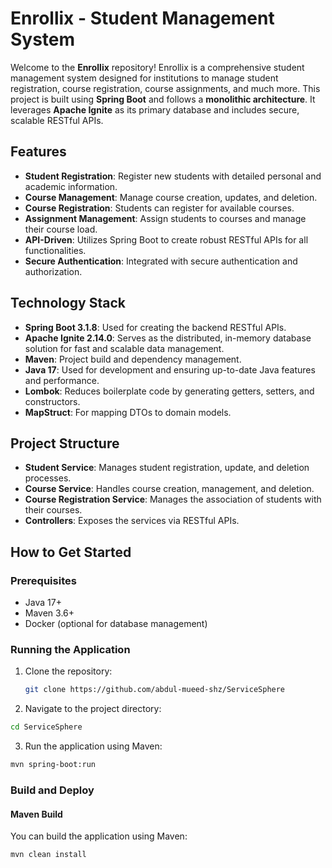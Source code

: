 # Enrollix - Student Management System

Welcome to the **Enrollix** repository! Enrollix is a comprehensive student management system designed for institutions to manage student registration, course registration, course assignments, and much more. This project is built using **Spring Boot** and follows a **monolithic architecture**. It leverages **Apache Ignite** as its primary database and includes secure, scalable RESTful APIs.

## Features

- **Student Registration**: Register new students with detailed personal and academic information.
- **Course Management**: Manage course creation, updates, and deletion.
- **Course Registration**: Students can register for available courses.
- **Assignment Management**: Assign students to courses and manage their course load.
- **API-Driven**: Utilizes Spring Boot to create robust RESTful APIs for all functionalities.
- **Secure Authentication**: Integrated with secure authentication and authorization.
  
## Technology Stack

- **Spring Boot 3.1.8**: Used for creating the backend RESTful APIs.
- **Apache Ignite 2.14.0**: Serves as the distributed, in-memory database solution for fast and scalable data management.
- **Maven**: Project build and dependency management.
- **Java 17**: Used for development and ensuring up-to-date Java features and performance.
- **Lombok**: Reduces boilerplate code by generating getters, setters, and constructors.
- **MapStruct**: For mapping DTOs to domain models.

## Project Structure

- **Student Service**: Manages student registration, update, and deletion processes.
- **Course Service**: Handles course creation, management, and deletion.
- **Course Registration Service**: Manages the association of students with their courses.
- **Controllers**: Exposes the services via RESTful APIs.

## How to Get Started

### Prerequisites

- Java 17+
- Maven 3.6+
- Docker (optional for database management)

### Running the Application

1. Clone the repository:

   ```bash
   git clone https://github.com/abdul-mueed-shz/ServiceSphere
    ```

2. Navigate to the project directory:

  ```bash
  cd ServiceSphere
  ```

3. Run the application using Maven:

  ```bash
  mvn spring-boot:run
  ```

### Build and Deploy

  #### Maven Build
  You can build the application using Maven:

  ```bash
  mvn clean install
  ```

